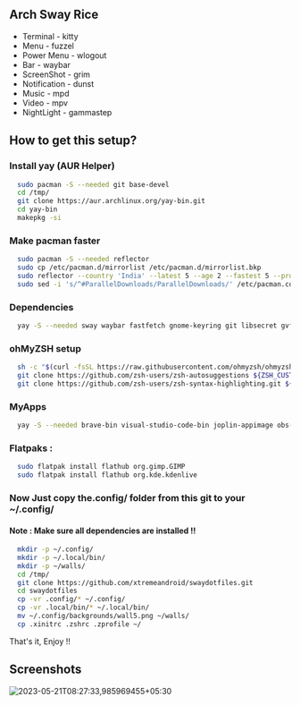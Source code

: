 ## Arch Sway Rice
* Terminal - kitty
* Menu - fuzzel
* Power Menu - wlogout
* Bar - waybar
* ScreenShot - grim
* Notification - dunst
* Music - mpd
* Video - mpv
* NightLight - gammastep

## How to get this setup?

### Install yay (AUR Helper)

```bash
  sudo pacman -S --needed git base-devel
  cd /tmp/
  git clone https://aur.archlinux.org/yay-bin.git
  cd yay-bin
  makepkg -si
```
### Make pacman faster
```bash
  sudo pacman -S --needed reflector
  sudo cp /etc/pacman.d/mirrorlist /etc/pacman.d/mirrorlist.bkp
  sudo reflector --country 'India' --latest 5 --age 2 --fastest 5 --protocol https --sort rate --save /etc/pacman.d/mirrorlist
  sudo sed -i 's/^#ParallelDownloads/ParallelDownloads/' /etc/pacman.conf
```




### Dependencies

```bash
  yay -S --needed sway waybar fastfetch gnome-keyring git libsecret gvfs-mtp papirus-icon-theme autotiling qogir-gtk-theme zsh kitty wlogout swaylock-effects polkit-gnome sddm-git thunar thunar-archive-plugin file-roller p7zip pavucontrol brightnessctl lxappearance xdg-user-dirs dunst swww-git swayidle qogir-icon-theme grim ttf-font-awesome-5 otf-font-awesome-5 xorg-xwayland mpd mpc ncmpcpp firefox ttf-dejavu inter-font fuzzel bluez bluez-utils blueman network-manager-applet xdg-desktop-portal-wlr vim nano htop
```

### ohMyZSH setup

```bash
  sh -c "$(curl -fsSL https://raw.githubusercontent.com/ohmyzsh/ohmyzsh/master/tools/install.sh)"
  git clone https://github.com/zsh-users/zsh-autosuggestions ${ZSH_CUSTOM:-~/.oh-my-zsh/custom}/plugins/zsh-autosuggestions
  git clone https://github.com/zsh-users/zsh-syntax-highlighting.git ${ZSH_CUSTOM:-~/.oh-my-zsh/custom}/plugins/zsh-syntax-highlighting
```

### MyApps

```bash
  yay -S --needed brave-bin visual-studio-code-bin joplin-appimage obs-studio google-chrome qbittorrent gammastep mpv-git flatpak aria2 yt-dlp radeontop libva-mesa-driver libva-vdpau-driver-vp9-git droidcam-obs-plugin ff2mpv-native-messaging-host-git zenmonitor3-git geekbench speedtest-cli auto-cpufreq openssh nodejs-lts-hydrogen npm python flatseal tk
```

### Flatpaks : 

```bash
  sudo flatpak install flathub org.gimp.GIMP
  sudo flatpak install flathub org.kde.kdenlive
```

### Now Just copy the.config/ folder from this git to your ~/.config/

#### Note : Make sure all dependencies are installed !!
```bash
  mkdir -p ~/.config/
  mkdir -p ~/.local/bin/
  mkdir -p ~/walls/
  cd /tmp/
  git clone https://github.com/xtremeandroid/swaydotfiles.git
  cd swaydotfiles
  cp -vr .config/* ~/.config/
  cp -vr .local/bin/* ~/.local/bin/
  mv ~/.config/backgrounds/wall5.png ~/walls/
  cp .xinitrc .zshrc .zprofile ~/
```

That's it, Enjoy !!

## Screenshots
![2023-05-21T08:27:33,985969455+05:30](https://github.com/xtremeandroid/swaydotfiles/assets/62198074/c8b78bba-3d22-4868-945a-94e83dd96d0b)
